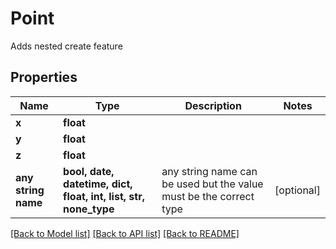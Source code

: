 # Point

Adds nested create feature

## Properties
Name | Type | Description | Notes
------------ | ------------- | ------------- | -------------
**x** | **float** |  | 
**y** | **float** |  | 
**z** | **float** |  | 
**any string name** | **bool, date, datetime, dict, float, int, list, str, none_type** | any string name can be used but the value must be the correct type | [optional]

[[Back to Model list]](../README.md#documentation-for-models) [[Back to API list]](../README.md#documentation-for-api-endpoints) [[Back to README]](../README.md)


